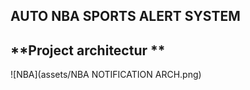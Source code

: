 ## **AUTO NBA SPORTS ALERT SYSTEM**

## **Project architectur **
![NBA](assets/NBA NOTIFICATION ARCH.png)
